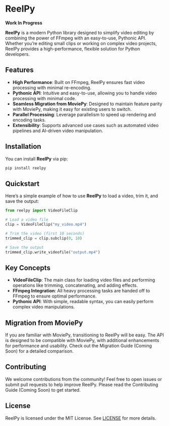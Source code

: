 # ReelPy

**Work In Progress**

**ReelPy** is a modern Python library designed to simplify video editing by combining the power of FFmpeg with an easy-to-use, Pythonic API. Whether you’re editing small clips or working on complex video projects, ReelPy provides a high-performance, flexible solution for Python developers.

## Features
- **High Performance**: Built on FFmpeg, ReelPy ensures fast video processing with minimal re-encoding.
- **Pythonic API**: Intuitive and easy-to-use, allowing you to handle video processing with minimal code.
- **Seamless Migration from MoviePy**: Designed to maintain feature parity with MoviePy, making it easy for existing users to switch.
- **Parallel Processing**: Leverage parallelism to speed up rendering and encoding tasks.
- **Extensibility**: Supports advanced use cases such as automated video pipelines and AI-driven video manipulation.

## Installation

You can install **ReelPy** via pip:

```bash
pip install reelpy
```

## Quickstart

Here’s a simple example of how to use **ReelPy** to load a video, trim it, and save the output:

```python
from reelpy import VideoFileClip

# Load a video file
clip = VideoFileClip("my_video.mp4")

# Trim the video (first 10 seconds)
trimmed_clip = clip.subclip(0, 10)

# Save the output
trimmed_clip.write_videofile("output.mp4")
```

## Key Concepts

- **VideoFileClip**: The main class for loading video files and performing operations like trimming, concatenating, and adding effects.
- **FFmpeg Integration**: All heavy processing tasks are handed off to FFmpeg to ensure optimal performance.
- **Pythonic API**: With simple, readable syntax, you can easily perform complex video manipulations.

## Migration from MoviePy

If you are familiar with MoviePy, transitioning to ReelPy will be easy. The API is designed to be compatible with MoviePy, with additional enhancements for performance and usability. Check out the Migration Guide (Coming Soon) for a detailed comparison.

## Contributing

We welcome contributions from the community! Feel free to open issues or submit pull requests to help improve ReelPy. Please read the Contributing Guide (Coming Soon) to get started.

## License

ReelPy is licensed under the MIT License. See [LICENSE](LICENSE) for more details.
